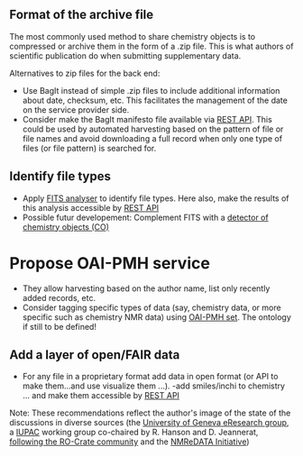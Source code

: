 ## Format of the archive file
The most commonly used method to share chemistry objects is to compressed or archive them in the form of a .zip file. This is what authors of scientific publication do when submitting supplementary data.

Alternatives to zip files for the back end:
- Use BagIt instead of simple .zip files to include additional information about date, checksum, etc. This facilitates the management of the date on the service provider side.
- Consider make the BagIt manifesto file available via [REST API](https://restfulapi.net/). This could be used by automated harvesting based on the pattern of file or file names and avoid downloading a full record when only one type of files (or file pattern) is searched for.

## Identify file types
- Apply [FITS analyser](https://projects.iq.harvard.edu/fits) to identify file types. Here also, make the results of this analysis accessible by [REST API](https://restfulapi.net/) 
- Possible futur developement: Complement FITS with a [detector of chemistry objects (CO)](chemisty_object_detector.md)

# Propose OAI-PMH service
- They allow harvesting based on the author name, list only recently added records, etc.
- Consider tagging specific types of data (say, chemistry data, or more specific such as chemistry NMR data) using [OAI-PMH set](http://www.openarchives.org/OAI/openarchivesprotocol.html#SelectiveHarvestingandSets). The ontology if still to be defined!

## Add a layer of open/FAIR data 
- For any file in a proprietary format add data in open format (or API to make them...and use visualize them ...).
-add smiles/inchi to chemistry ... and make them accessible by [REST API](https://restfulapi.net/)

Note: These recommendations reflect the author's image of the state of the discussions in diverse sources (the [University of Geneva eResearch group](https://www.unige.ch/eresearch/en), a [IUPAC](https://iupac.org/who-we-are/committees/committee-details/?body_code=024) working group co-chaired by R. Hanson and D. Jeannerat, [following the RO-Crate community](https://researchobject.github.io/ro-crate/) and the [NMReDATA Initiative](nmredata.org))
